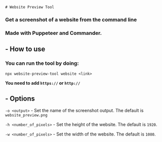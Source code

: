 	# Website Preview Tool

### Get a screenshot of a website from the command line
### Made with Puppeteer and Commander.

## - How to use

### You can run the tool by doing: 

```
npx website-preview-tool website <link>
```
**You need to add `https://` or `http://`**

## - Options
`-o <output>` - Set the name of the screenshot output. The default is `website_preview.png`

`-h <number_of_pixels>` - Set the height of the website. The default is `1920`.

`-w <number_of_pixels>` - Set the width of the website. The default is `1080`.